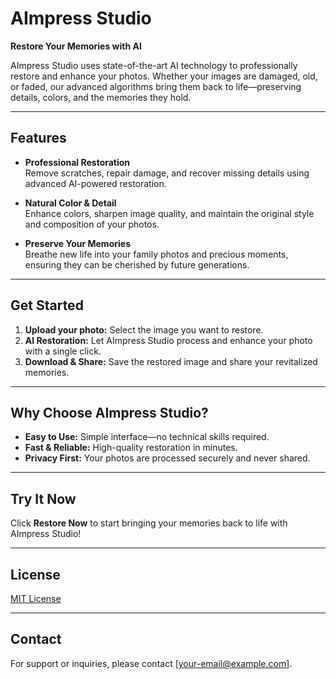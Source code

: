 # AImpress Studio

**Restore Your Memories with AI**

AImpress Studio uses state-of-the-art AI technology to professionally restore and enhance your photos. Whether your images are damaged, old, or faded, our advanced algorithms bring them back to life—preserving details, colors, and the memories they hold.

---

## Features

- **Professional Restoration**  
  Remove scratches, repair damage, and recover missing details using advanced AI-powered restoration.

- **Natural Color & Detail**  
  Enhance colors, sharpen image quality, and maintain the original style and composition of your photos.

- **Preserve Your Memories**  
  Breathe new life into your family photos and precious moments, ensuring they can be cherished by future generations.

---

## Get Started

1. **Upload your photo:** Select the image you want to restore.
2. **AI Restoration:** Let AImpress Studio process and enhance your photo with a single click.
3. **Download & Share:** Save the restored image and share your revitalized memories.

---

## Why Choose AImpress Studio?

- **Easy to Use:** Simple interface—no technical skills required.
- **Fast & Reliable:** High-quality restoration in minutes.
- **Privacy First:** Your photos are processed securely and never shared.

---

## Try It Now

Click **Restore Now** to start bringing your memories back to life with AImpress Studio!

---

## License

[MIT License](LICENSE)

---

## Contact

For support or inquiries, please contact [your-email@example.com].
